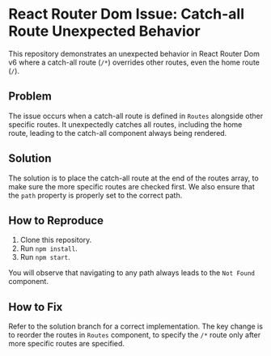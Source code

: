 # React Router Dom Issue: Catch-all Route Unexpected Behavior

This repository demonstrates an unexpected behavior in React Router Dom v6 where a catch-all route (`/*`) overrides other routes, even the home route (`/`).

## Problem

The issue occurs when a catch-all route is defined in `Routes` alongside other specific routes. It unexpectedly catches all routes, including the home route, leading to the catch-all component always being rendered.

## Solution

The solution is to place the catch-all route at the end of the routes array, to make sure the more specific routes are checked first.  We also ensure that the `path` property is properly set to the correct path.

## How to Reproduce

1. Clone this repository.
2. Run `npm install`.
3. Run `npm start`.

You will observe that navigating to any path always leads to the `Not Found` component.

## How to Fix

Refer to the solution branch for a correct implementation. The key change is to reorder the routes in `Routes` component, to specify the `/*` route only after more specific routes are specified.